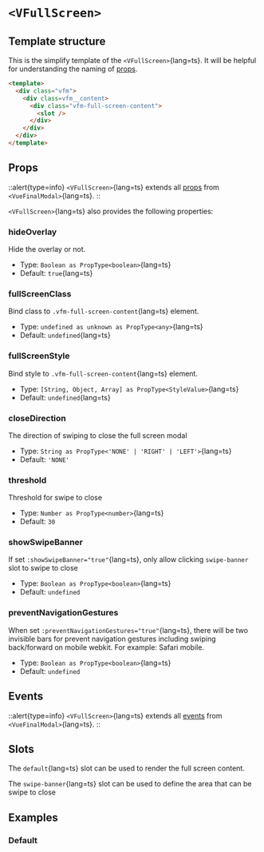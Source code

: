 # `<VFullScreen>`

## Template structure

This is the simplify template of the `<VFullScreen>`{lang=ts}.
It will be helpful for understanding the naming of [props](#props).

```html [VFullScreen.vue]
<template>
  <div class="vfm">
    <div class=vfm__content>
      <div class="vfm-full-screen-content">
        <slot />
      </div>
    </div>
  </div>
</template>
```

## Props

::alert{type=info}
`<VFullScreen>`{lang=ts} extends all [props](/api/components/vue-final-modal#props) from `<VueFinalModal>`{lang=ts}.
::

`<VFullScreen>`{lang=ts} also provides the following properties:

### hideOverlay

Hide the overlay or not.
  - Type: `Boolean as PropType<boolean>`{lang=ts}
  - Default: `true`{lang=ts}

### fullScreenClass

Bind class to `.vfm-full-screen-content`{lang=ts} element.
  - Type: `undefined as unknown as PropType<any>`{lang=ts}
  - Default: `undefined`{lang=ts}

### fullScreenStyle

Bind style to `.vfm-full-screen-content`{lang=ts} element.
  - Type: `[String, Object, Array] as PropType<StyleValue>`{lang=ts}
  - Default: `undefined`{lang=ts}

### closeDirection

The direction of swiping to close the full screen modal
  - Type: `String as PropType<'NONE' | 'RIGHT' | 'LEFT'>`{lang=ts}
  - Default: `'NONE'`

### threshold

Threshold for swipe to close
  - Type: `Number as PropType<number>`{lang=ts}
  - Default: `30`

### showSwipeBanner

If set `:showSwipeBanner="true"`{lang=ts}, only allow clicking `swipe-banner` slot to swipe to close
  - Type: `Boolean as PropType<boolean>`{lang=ts}
  - Default: `undefined`

### preventNavigationGestures

When set `:preventNavigationGestures="true"`{lang=ts}, there will be two invisible bars for prevent navigation gestures including swiping back/forward on mobile webkit. For example: Safari mobile.
  - Type: `Boolean as PropType<boolean>`{lang=ts}
  - Default: `undefined`

## Events

::alert{type=info}
`<VFullScreen>`{lang=ts} extends all [events](/api/components/vue-final-modal#events) from `<VueFinalModal>`{lang=ts}.
::

## Slots

The `default`{lang=ts} slot can be used to render the full screen content.

The `swipe-banner`{lang=ts} slot can be used to define the area that can be swipe to close

## Examples

### Default
